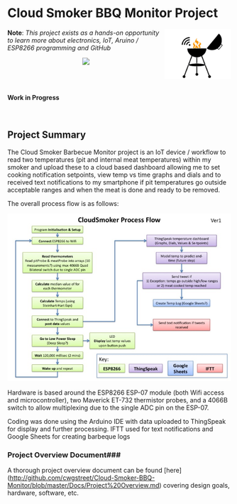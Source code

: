 # Cloud Smoker BBQ Monitor Project


<img style="float: right;" src="https://raw.githubusercontent.com/cwgstreet/Cloud-Smoker-BBQ-Monitor/master/Images/CloudSmoker%20Icon%20colour.jpg" width="150"/>


**Note**:  *This project exists as a hands-on opportunity to learn more about electronics, IoT, Aruino / ESP8266 programming and GitHub*

<p align="center">

<img src="http://www.iconsplace.com/icons/preview/yellow/under-construction-256.png" width="150">

<br><br>

<b>Work in Progress</b><br>
<br><br>
 </p>
 


## Project Summary

The Cloud Smoker Barbecue Monitor project is an IoT device / workflow to read two temperatures (pit and internal meat temperatures) within my smoker and upload these to a cloud based dashboard allowing me to set cooking notification setpoints, view temp vs time graphs and dials and to received text notifications to my smartphone if pit temperatures go outside acceptable ranges and when the meat is done and ready to be removed.

The overall process flow is as follows:


<img src="https://raw.githubusercontent.com/cwgstreet/Cloud-Smoker-BBQ-Monitor/master/Images/CloudSmoker%20Process%20Diagram.jpg"> 


Hardware is based around the ESP8266 ESP-07 module (both Wifi access and microcontroller), two Maverick ET-732 thermistor probes, and a 4066B switch to allow multiplexing due to the single ADC pin on the ESP-07.

Coding was done using the Arduino IDE with data uploaded to ThingSpeak for display and further processing.  IFTT used for text notifications and Google Sheets for creating barbeque logs


### Project Overview Document###

A thorough project overview document can be found [here] (http://github.com/cwgstreet/Cloud-Smoker-BBQ-Monitor/blob/master/Docs/Project%20Overview.md) covering design goals, hardware, software, etc.

